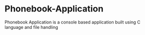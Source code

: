 # Phonebook-Application
Phonebook Application is a console based application built using C language and file handling
